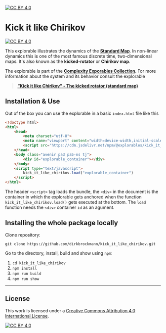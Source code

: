 [![CC BY 4.0][cc-by-shield]][cc-by]


[cc-by]: http://creativecommons.org/licenses/by/4.0/
[cc-by-image]: https://i.creativecommons.org/l/by/4.0/88x31.png
[cc-by-shield]: https://img.shields.io/badge/License-CC%20BY%204.0-lightgrey.svg

# Kick it like Chirikov

[![CC BY 4.0][cc-by-shield]][cc-by]

This explorable illustrates the dynamics of the [**Standard Map**](https://en.wikipedia.org/wiki/Standard_map). In non-linear dynamics this is one of the most famous discrete time, two-dimensional maps. It's also known as the **kicked-rotator** or **Chirikov map**.

The explorable is part of the [**Complexity Exporables Collection**](https://www.complexity-explorables.org). For more information about the system and its behavior consult the explorable
> [**“Kick it like Chirikov” - The kicked rotator (standard map)**](https://www.complexity-explorables.org/explorables/kick-it-like-chirikov/)

## Installation & Use

Out of the box you can use the explorable in a basic `index.html` file like this

```html
<!doctype html>
<html>
	<head>
		<meta charset="utf-8">
		<meta name="viewport" content="width=device-width,initial-scale=1">
		<script src="https://cdn.jsdelivr.net/npm/@explorables/kick_it_like_chirikov"></script>
	</head>
	<body class="avenir pa3 pa5-ns tj">
	    <div id="explorable_container"></div>
	</body>
	<script type="text/javascript">
		kick_it_like_chirikov.load("explorable_container")
	</script>
</html>
```
The header `<script>` tag loads the bundle, the `<div>` in the document is the container in which the explorable gets anchored when the function `kick_it_like_chirikov.load()` gets executed at the bottom. The `load` function needs the `<div>` container `id` as an agument.

## Installing the whole package locally

Clone repository:

```shell
git clone https://github.com/dirkbrockmann/kick_it_like_chirikov.git
```


Go to the directory, install, build and show using `npm`:

1. `cd kick_it_like_chirikov`
2. `npm install`
3. `npm run build`
4. `npm run show`

--- 

## License

This work is licensed under a
[Creative Commons Attribution 4.0 International License][cc-by].

[![CC BY 4.0][cc-by-image]][cc-by]

